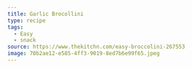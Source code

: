 ```yaml
---
title: Garlic Brocollini
type: recipe
tags:
  - Easy
  - snack
source: https://www.thekitchn.com/easy-broccolini-267553
image: 70b2ae12-e585-4ff3-9019-8ed7b6e99f65.jpeg
---
```


